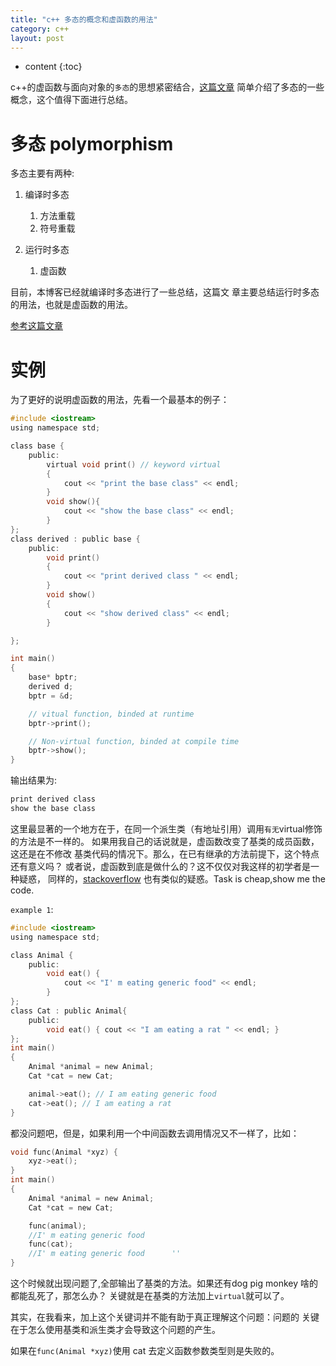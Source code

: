 ```yaml
---
title: "c++ 多态的概念和虚函数的用法"
category: c++
layout: post
---
```

* content
{:toc}

c++的虚函数与面向对象的`多态`的思想紧密结合，[这篇文章](https://www.geeksforgeeks.org/polymorphism-in-c/)
简单介绍了多态的一些概念，这个值得下面进行总结。

# 多态 polymorphism
多态主要有两种:

1. 编译时多态
	1. 方法重载
	2. 符号重载

2. 运行时多态
	1. 虚函数

目前，本博客已经就编译时多态进行了一些总结，这篇文
章主要总结运行时多态的用法，也就是虚函数的用法。

[参考这篇文章](https://www.geeksforgeeks.org/virtual-function-cpp/)

# 实例
为了更好的说明虚函数的用法，先看一个最基本的例子：
```c
#include <iostream>
using namespace std;

class base {
	public:
		virtual void print() // keyword virtual
		{
			cout << "print the base class" << endl;
		}
		void show(){
			cout << "show the base class" << endl;
		}
};
class derived : public base {
	public:
		void print()
		{
			cout << "print derived class " << endl;
		}
		void show()
		{
			cout << "show derived class" << endl;
		}

};

int main()
{
	base* bptr;
	derived d;
	bptr = &d;

	// vitual function, binded at runtime
	bptr->print();

	// Non-virtual function, binded at compile time
	bptr->show();
}
```
输出结果为:
```bash
print derived class 
show the base class
```
这里最显著的一个地方在于，在同一个派生类（有地址引用）调用`有无`virtual修饰的方法是不一样的。
如果用我自己的话说就是，虚函数改变了基类的成员函数，这还是在不修改
基类代码的情况下。那么，在已有继承的方法前提下，这个特点还有意义吗？
或者说，虚函数到底是做什么的？这不仅仅对我这样的初学者是一种疑惑，
同样的，[stackoverflow](https://stackoverflow.com/questions/2391679/why-do-we-need-virtual-functions-in-c)
也有类似的疑惑。Task is cheap,show me the code.

`example 1`:
```c
#include <iostream>
using namespace std;

class Animal {
	public:
		void eat() {
			cout << "I' m eating generic food" << endl;
		}
};
class Cat : public Animal{
	public:
		void eat() { cout << "I am eating a rat " << endl; }
};
int main()
{
	Animal *animal = new Animal;
	Cat *cat = new Cat;

	animal->eat(); // I am eating generic food
	cat->eat(); // I am eating a rat
}
```
都没问题吧，但是，如果利用一个中间函数去调用情况又不一样了，比如：

```c
void func(Animal *xyz) {
	xyz->eat();
}
int main()
{
	Animal *animal = new Animal;
	Cat *cat = new Cat;

	func(animal);
	//I' m eating generic food
	func(cat);
	//I' m eating generic food		''
}
```

这个时候就出现问题了,全部输出了基类的方法。如果还有dog pig monkey
啥的都能乱死了，那怎么办？
关键就是在基类的方法加上`virtual`就可以了。

其实，在我看来，加上这个关键词并不能有助于真正理解这个问题：问题的
关键在于怎么使用基类和派生类才会导致这个问题的产生。

如果在`func(Animal *xyz)`使用 cat 去定义函数参数类型则是失败的。